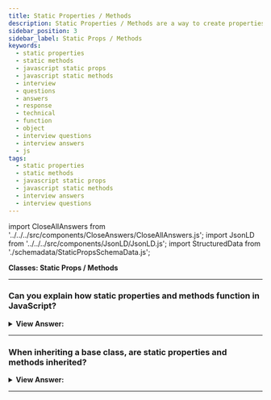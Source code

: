 ```yaml
---
title: Static Properties / Methods
description: Static Properties / Methods are a way to create properties and methods that are shared by all instances of a class. JavaScript Frontend Interview Questions
sidebar_position: 3
sidebar_label: Static Props / Methods
keywords:
  - static properties
  - static methods
  - javascript static props
  - javascript static methods
  - interview
  - questions
  - answers
  - response
  - technical
  - function
  - object
  - interview questions
  - interview answers
  - js
tags:
  - static properties
  - static methods
  - javascript static props
  - javascript static methods
  - interview answers
  - interview questions
---
```


import CloseAllAnswers from '../../../src/components/CloseAnswers/CloseAllAnswers.js';
import JsonLD from '../../../src/components/JsonLD/JsonLD.js';
import StructuredData from './schemadata/StaticPropsSchemaData.js';

<JsonLD data={StructuredData} />

<head>
  <title>Static Properties / Methods | JavaScript Interview Answers</title>
</head>

**Classes: Static Props / Methods**

<CloseAllAnswers />

---

### Can you explain how static properties and methods function in JavaScript?

<details>
  <summary><strong>View Answer:</strong></summary>
  <div>
  <div><strong>Interview Response:</strong> The static keyword defines a static method or property for a class. Neither static methods nor static properties get called on class instances, and instead, they get called on the class itself. Static methods are often utility functions, such as functions to create or clone objects. In contrast, static properties are helpful for caches, fixed-configuration, or any other data you do not need to get replicated across instances. To call a static method or property within another static method of the same class, you can use the “this” keyword.
</div><br />
  <div>
  
  <strong>Syntax:</strong><br /><br />

  <div></div>

```js
Method: static methodName() { ... }

Property: static propertyName [= value]
```

  </div><br />
  <div><strong className="codeExample">Code Example:</strong> Static Method and Static Property<br /><br />

  <div></div>

```js
class User {
  static staticProp = 'I see you...'; // static property
  static staticMethod() {
    // static method
    console.log(this === User);
    console.log(this.staticProp);
  }
}

User.staticMethod(); // true, I see you...

//////////////////////////////////////

// That does the same as assigning it as a property directly:

class User {}

// The value of this in User.staticMethod() call is the class constructor User itself
User.staticMethod = function () {
  console.log(this === User);
};

User.staticMethod(); // true
```

:::note
The easiest way to remember how static methods work is to always call the method on the class name directly. Example: Rabbit.methodName - We are not required to declare a new Class Object for static methods or properties (class fields).
:::

  </div>
  </div>
</details>

---

### When inheriting a base class, are static properties and methods inherited?

<details>
  <summary><strong>View Answer:</strong></summary>
  <div>
  <div><strong>Interview Response:</strong> Yes, both static properties and methods get inherited by default.
</div><br />
  <div><strong className="codeExample">Code Example:</strong> Static Property and Method Inheritance<br /><br />

  <div></div>

```js
class Animal {
  static planet = 'Earth';

  constructor(name, speed) {
    this.speed = speed;
    this.name = name;
  }

  run(speed = 0) {
    this.speed += speed;
    console.log(`${this.name} runs with speed ${this.speed}.`);
  }

  static compare(animalA, animalB) {
    return animalA.speed - animalB.speed;
  }
}

// Inherit from Animal
class Rabbit extends Animal {
  hide() {
    console.log(`${this.name} hides!`);
  }
}

let rabbits = [new Rabbit('White Rabbit', 10), new Rabbit('Black Rabbit', 5)];

rabbits.sort(Rabbit.compare);

rabbits[0].run(); // Black Rabbit runs with speed 5.

console.log(Rabbit.planet); // Earth
```

  </div>
  </div>
</details>

---
